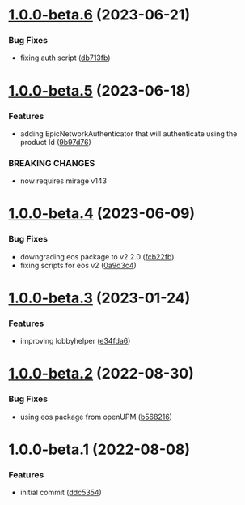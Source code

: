 # [1.0.0-beta.6](https://github.com/MirageNet/EpicSocket/compare/v1.0.0-beta.5...v1.0.0-beta.6) (2023-06-21)


### Bug Fixes

* fixing auth script ([db713fb](https://github.com/MirageNet/EpicSocket/commit/db713fb58dd64ffc51021581ca7aacf012c99abc))

# [1.0.0-beta.5](https://github.com/MirageNet/EpicSocket/compare/v1.0.0-beta.4...v1.0.0-beta.5) (2023-06-18)


### Features

* adding EpicNetworkAuthenticator that will authenticate using the product Id ([9b97d76](https://github.com/MirageNet/EpicSocket/commit/9b97d76307ec05facb38b732593748c0eb534095))


### BREAKING CHANGES

* now requires mirage v143

# [1.0.0-beta.4](https://github.com/MirageNet/EpicSocket/compare/v1.0.0-beta.3...v1.0.0-beta.4) (2023-06-09)


### Bug Fixes

* downgrading eos package to v2.2.0 ([fcb22fb](https://github.com/MirageNet/EpicSocket/commit/fcb22fbf3a8c9ae2f50a9efc5eb7e1d51da0e3cb))
* fixing scripts for eos v2 ([0a9d3c4](https://github.com/MirageNet/EpicSocket/commit/0a9d3c41a6e35a968d95b9eeb5c94a785ab91e9d))

# [1.0.0-beta.3](https://github.com/MirageNet/EpicSocket/compare/v1.0.0-beta.2...v1.0.0-beta.3) (2023-01-24)


### Features

* improving lobbyhelper ([e34fda6](https://github.com/MirageNet/EpicSocket/commit/e34fda6ca3cd2fb983d5d2a87f32433d9b0b5100))

# [1.0.0-beta.2](https://github.com/MirageNet/EpicSocket/compare/v1.0.0-beta.1...v1.0.0-beta.2) (2022-08-30)


### Bug Fixes

* using eos package from openUPM ([b568216](https://github.com/MirageNet/EpicSocket/commit/b568216031ae63fb4a5c5f2507f891f81076d258))

# 1.0.0-beta.1 (2022-08-08)


### Features

* initial commit ([ddc5354](https://github.com/MirageNet/EpicSocket/commit/ddc5354becad9c53f4161d8ee9a906a293c5413e))
